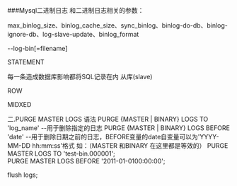 ###Mysql二进制日志
和二进制日志相关的参数：

max_binlog_size、binlog_cache_size、sync_binlog、binlog-do-db、binlog-ignore-db、log-slave-update、binlog_format


--log-bin[=filename]


STATEMENT

每一条造成数据库影响都将SQL记录在内
从库(slave)

ROW



MIDXED



二.PURGE MASTER LOGS
语法
PURGE {MASTER | BINARY} LOGS TO 'log_name'   --用于删除指定的日志
PURGE {MASTER | BINARY} LOGS BEFORE 'date'  --用于删除日期之前的日志，BEFORE变量的date自变量可以为'YYYY-MM-DD hh:mm:ss'格式
如：（MASTER 和BINARY 在这里都是等效的）
PURGE MASTER LOGS TO 'test-bin.000001';   
PURGE MASTER LOGS BEFORE '2011-01-0100:00:00';


 flush logs;
